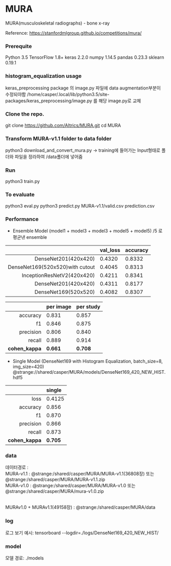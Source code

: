 # MURA
MURA(musculoskeletal radiographs) - bone x-ray

Reference: https://stanfordmlgroup.github.io/competitions/mura/

### Prerequite
Python 3.5
TensorFlow 1.8+
keras 2.2.0
numpy 1.14.5
pandas 0.23.3
sklearn 0.19.1

### histogram_equalization usage
keras_preprocessing package 의 image.py 파일에 data augmentation부분이 수정되야함
/home/casper/.local/lib/python3.5/site-packages/keras_preprocessing/image.py 를 해당 image.py로 교체 

### Clone the repo.
git clone https://github.com/AItrics/MURA.git
cd MURA

### Transform MURA-v1.1 folder to data folder
python3 download_and_convert_mura.py
-> training에 들어가는 Input형태로 폴더와 파일을 정라하여 /data폴더에 넣어줌

### Run
python3 train.py

### To evaluate
python3 eval.py
python3 predict.py MURA-v1.1/valid.csv prediction.csv

### Performance 
- Ensemble Model
(model1 + model3 + model3  + model5 + model5) /5 로 평균낸 ensemble

|                                  | val_loss  | accuracy  |
| -------------------------------: | :-------- | :---------|
|  DenseNet201(420x420)            | 0.4320    | 0.8332    |
|  DenseNet169(520x520)with cutout | 0.4045    | 0.8313    |
|  InceptionResNetV2(420x420)      | 0.4211    | 0.8341    |
|  DenseNet201(420x420)            | 0.4311    | 0.8177    |
|  DenseNet169(520x520)            | 0.4082    | 0.8307    |

|                 | per image | per study |
| --------------: | :-------- | :---------|
|    accuracy     | 0.831     | 0.857     |
|       f1        | 0.846     | 0.875     |
|    precision    | 0.806     | 0.840     |
|     recall      | 0.889     | 0.914     |
| **cohen_kappa** | **0.661** | **0.708** |


- Single Model (DenseNet169 with Histogram Equalization, batch_size=8,  img_size=420)
@strange://shared/casper/MURA/models/DenseNet169_420_NEW_HIST.hdf5

|                 | single    | 
| --------------: | :-------- | 
|      loss       | 0.4125    | 
|    accuracy     | 0.856     | 
|       f1        | 0.870     | 
|    precision    | 0.866     | 
|     recall      | 0.873     | 
| **cohen_kappa** | **0.705** | 

### data
데이터경로 :
<br>MURA-v1.1 : @strange:/shared/casper/MURA/MURA-v1.1(36808장) 또는 @strange:/shared/casper/MURA/MURA-v1.1.zip 
<br>MURA-v1.0 : @strange:/shared/casper/MURA/MURA-v1.0          또는 @strange:/shared/casper/MURA/mura-v1.0.zip

<br>MURAv1.0 + MURAv1.1(49158장) : @strange:/shared/casper/MURA/data 

### log
로그 보기 예시:
tensorboard --logdir=./logs/DenseNet169_420_NEW_HIST/

### model
모델 경로:
./models
